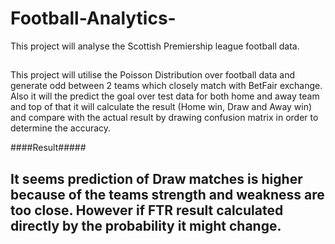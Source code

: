 # Football-Analytics-
This project will analyse the Scottish Premiership league football data.

##
This project will utilise the Poisson Distribution over football data and generate odd between 2 teams which closely match with BetFair exchange. 
Also it will the predict the goal over test data for both home and away team and top of that it will calculate the result (Home win, Draw and Away win) and compare with the actual result by drawing confusion matrix in order to determine the accuracy.


####Result#####

## It seems prediction of Draw matches is higher because of the teams strength and weakness are too close. However if FTR result calculated  directly by the probability it might change.
